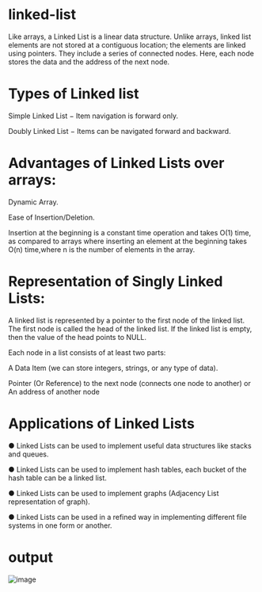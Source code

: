 # linked-list
Like arrays, a Linked List is a linear data structure. Unlike arrays, linked list elements are not stored at a contiguous location; the elements are linked using pointers. They include a series of connected nodes. Here, each node stores the data and the address of the next node.
# Types of Linked list
Simple Linked List − Item navigation is forward only.

Doubly Linked List − Items can be navigated forward and backward.
# Advantages of Linked Lists over arrays:
Dynamic Array.

Ease of Insertion/Deletion.

Insertion at the beginning is a constant time operation and takes O(1) time, as compared to arrays where inserting an element at the beginning takes O(n) time,where n is the number of elements in the array.

# Representation of Singly Linked Lists:
A linked list is represented by a pointer to the first node of the linked list. The first node is called the head of the linked list. If the linked list is empty, then the value of the head points to NULL.

Each node in a list consists of at least two parts:

A Data Item (we can store integers, strings, or any type of data).

Pointer (Or Reference) to the next node (connects one node to another) or An address of another node

# Applications of Linked Lists
● Linked Lists can be used to implement useful data structures like stacks and queues.

● Linked Lists can be used to implement hash tables, each bucket of the hash table can be a linked list.

● Linked Lists can be used to implement graphs (Adjacency List representation of graph).

● Linked Lists can be used in a refined way in implementing different file systems in one form or another.

# output 
![image](https://user-images.githubusercontent.com/93450820/234489723-2577caec-0bed-400d-a85c-857d51f54e22.png)

